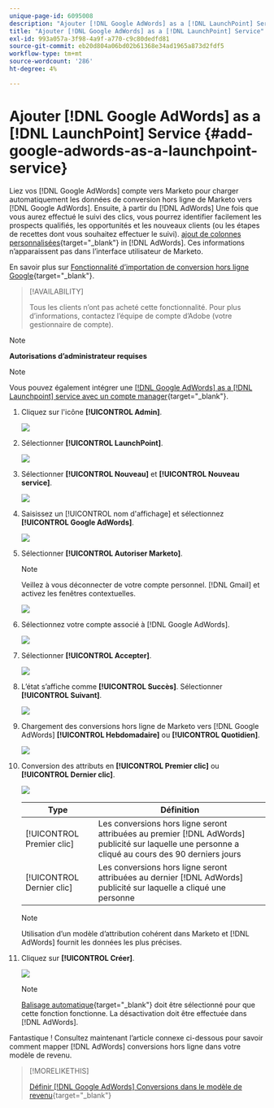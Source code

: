 ```yaml
---
unique-page-id: 6095008
description: "Ajouter [!DNL Google AdWords] as a [!DNL LaunchPoint] Service - Documents Marketo - Documentation du produit"
title: "Ajouter [!DNL Google AdWords] as a [!DNL LaunchPoint] Service"
exl-id: 993a057a-3f98-4a9f-a770-c9c80dedfd81
source-git-commit: eb20d804a06bd02b61368e34ad1965a873d2fdf5
workflow-type: tm+mt
source-wordcount: '286'
ht-degree: 4%

---
```


# Ajouter [!DNL Google AdWords] as a [!DNL LaunchPoint] Service {#add-google-adwords-as-a-launchpoint-service}

Liez vos [!DNL Google AdWords] compte vers Marketo pour charger automatiquement les données de conversion hors ligne de Marketo vers [!DNL Google AdWords]. Ensuite, à partir du [!DNL AdWords] Une fois que vous aurez effectué le suivi des clics, vous pourrez identifier facilement les prospects qualifiés, les opportunités et les nouveaux clients (ou les étapes de recettes dont vous souhaitez effectuer le suivi). [ajout de colonnes personnalisées](https://support.google.com/adwords/answer/3073556){target="_blank"} in [!DNL AdWords]. Ces informations n’apparaissent pas dans l’interface utilisateur de Marketo.

En savoir plus sur [Fonctionnalité d’importation de conversion hors ligne Google](https://support.google.com/adwords/answer/2998031?hl=en){target="_blank"}.

>[!AVAILABILITY]
>
>Tous les clients n’ont pas acheté cette fonctionnalité. Pour plus d’informations, contactez l’équipe de compte d’Adobe (votre gestionnaire de compte).

>[!NOTE]
>
>**Autorisations d’administrateur requises**

>[!NOTE]
>
>Vous pouvez également intégrer une [[!DNL Google AdWords] as a [!DNL Launchpoint] service avec un compte manager](/help/marketo/product-docs/administration/additional-integrations/add-google-adwords-as-a-launchpoint-service-with-a-manager-account.md){target="_blank"}.

1. Cliquez sur l&#39;icône **[!UICONTROL Admin]**.

   ![](assets/add-google-adwords-as-a-launchpoint-service-1.png)

1. Sélectionner **[!UICONTROL LaunchPoint]**.

   ![](assets/add-google-adwords-as-a-launchpoint-service-2.png)

1. Sélectionner **[!UICONTROL Nouveau]** et **[!UICONTROL Nouveau service]**.

   ![](assets/add-google-adwords-as-a-launchpoint-service-3.png)

1. Saisissez un [!UICONTROL nom d&#39;affichage] et sélectionnez **[!UICONTROL Google AdWords]**.

   ![](assets/add-google-adwords-as-a-launchpoint-service-4.png)

1. Sélectionner **[!UICONTROL Autoriser Marketo]**.

   >[!NOTE]
   >
   >Veillez à vous déconnecter de votre compte personnel. [!DNL Gmail] et activez les fenêtres contextuelles.

   ![](assets/add-google-adwords-as-a-launchpoint-service-5.png)

1. Sélectionnez votre compte associé à [!DNL Google AdWords].

   ![](assets/add-google-adwords-as-a-launchpoint-service-6.png)

1. Sélectionner **[!UICONTROL Accepter]**.

   ![](assets/add-google-adwords-as-a-launchpoint-service-7.png)

1. L’état s’affiche comme **[!UICONTROL Succès]**. Sélectionner **[!UICONTROL Suivant]**.

   ![](assets/add-google-adwords-as-a-launchpoint-service-8.png)

1. Chargement des conversions hors ligne de Marketo vers [!DNL Google AdWords] **[!UICONTROL Hebdomadaire]** ou **[!UICONTROL Quotidien]**.

   ![](assets/add-google-adwords-as-a-launchpoint-service-9.png)

1. Conversion des attributs en **[!UICONTROL Premier clic]** ou **[!UICONTROL Dernier clic]**.

   ![](assets/add-google-adwords-as-a-launchpoint-service-10.png)

   | Type | Définition |
   |---|---|
   | [!UICONTROL Premier clic] | Les conversions hors ligne seront attribuées au premier [!DNL AdWords] publicité sur laquelle une personne a cliqué au cours des 90 derniers jours |
   | [!UICONTROL Dernier clic] | Les conversions hors ligne seront attribuées au dernier [!DNL AdWords] publicité sur laquelle a cliqué une personne |

   >[!NOTE]
   >
   >Utilisation d’un modèle d’attribution cohérent dans Marketo et [!DNL AdWords] fournit les données les plus précises.

1. Cliquez sur **[!UICONTROL Créer]**.

   ![](assets/add-google-adwords-as-a-launchpoint-service-11.png)

   >[!NOTE]
   >
   >[Balisage automatique](https://support.google.com/adwords/answer/1752125?hl=en){target="_blank"} doit être sélectionné pour que cette fonction fonctionne. La désactivation doit être effectuée dans [!DNL AdWords].

Fantastique ! Consultez maintenant l’article connexe ci-dessous pour savoir comment mapper [!DNL AdWords] conversions hors ligne dans votre modèle de revenu.

>[!MORELIKETHIS]
>
>[Définir [!DNL Google AdWords] Conversions dans le modèle de revenu](/help/marketo/product-docs/reporting/revenue-cycle-analytics/revenue-cycle-models/set-google-adwords-conversions-in-the-revenue-model.md){target="_blank"}
